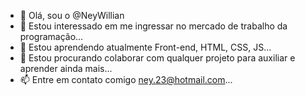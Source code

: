 - 👋 Olá, sou o @NeyWillian
- 👀 Estou interessado em me ingressar no mercado de trabalho da programação...
- 🌱 Estou aprendendo atualmente Front-end, HTML, CSS, JS...
- 💞️ Estou procurando colaborar com qualquer projeto para auxiliar e aprender ainda mais...
- 📫 Entre em contato comigo ney.23@hotmail.com...

<!---
NeyWillian/NeyWillian is a ✨ special ✨ repository because its `README.md` (this file) appears on your GitHub profile.
You can click the Preview link to take a look at your changes.
--->

